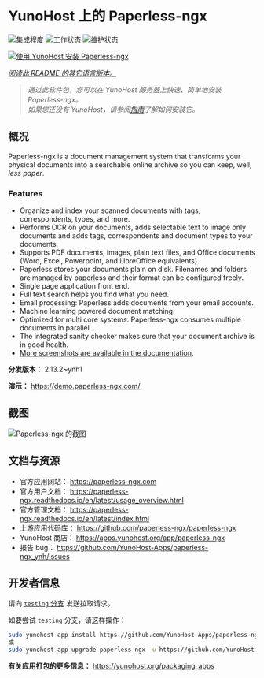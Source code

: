<!--
注意：此 README 由 <https://github.com/YunoHost/apps/tree/master/tools/readme_generator> 自动生成
请勿手动编辑。
-->

# YunoHost 上的 Paperless-ngx

[![集成程度](https://dash.yunohost.org/integration/paperless-ngx.svg)](https://ci-apps.yunohost.org/ci/apps/paperless-ngx/) ![工作状态](https://ci-apps.yunohost.org/ci/badges/paperless-ngx.status.svg) ![维护状态](https://ci-apps.yunohost.org/ci/badges/paperless-ngx.maintain.svg)

[![使用 YunoHost 安装 Paperless-ngx](https://install-app.yunohost.org/install-with-yunohost.svg)](https://install-app.yunohost.org/?app=paperless-ngx)

*[阅读此 README 的其它语言版本。](./ALL_README.md)*

> *通过此软件包，您可以在 YunoHost 服务器上快速、简单地安装 Paperless-ngx。*  
> *如果您还没有 YunoHost，请参阅[指南](https://yunohost.org/install)了解如何安装它。*

## 概况

Paperless-ngx is a document management system that transforms your physical documents into a searchable online archive so you can keep, well, *less paper*.

### Features

* Organize and index your scanned documents with tags, correspondents, types, and more.
* Performs OCR on your documents, adds selectable text to image only documents and adds tags, correspondents and document types to your documents.
* Supports PDF documents, images, plain text files, and Office documents (Word, Excel, Powerpoint, and LibreOffice equivalents).
* Paperless stores your documents plain on disk. Filenames and folders are managed by paperless and their format can be configured freely.
* Single page application front end.
* Full text search helps you find what you need.
* Email processing: Paperless adds documents from your email accounts.
* Machine learning powered document matching.
* Optimized for multi core systems: Paperless-ngx consumes multiple documents in parallel.
* The integrated sanity checker makes sure that your document archive is in good health.
* [More screenshots are available in the documentation](https://paperless-ngx.readthedocs.io/en/latest/screenshots.html).


**分发版本：** 2.13.2~ynh1

**演示：** <https://demo.paperless-ngx.com/>

## 截图

![Paperless-ngx 的截图](./doc/screenshots/documents-wchrome-dark.png)

## 文档与资源

- 官方应用网站： <https://paperless-ngx.com>
- 官方用户文档： <https://paperless-ngx.readthedocs.io/en/latest/usage_overview.html>
- 官方管理文档： <https://paperless-ngx.readthedocs.io/en/latest/index.html>
- 上游应用代码库： <https://github.com/paperless-ngx/paperless-ngx>
- YunoHost 商店： <https://apps.yunohost.org/app/paperless-ngx>
- 报告 bug： <https://github.com/YunoHost-Apps/paperless-ngx_ynh/issues>

## 开发者信息

请向 [`testing` 分支](https://github.com/YunoHost-Apps/paperless-ngx_ynh/tree/testing) 发送拉取请求。

如要尝试 `testing` 分支，请这样操作：

```bash
sudo yunohost app install https://github.com/YunoHost-Apps/paperless-ngx_ynh/tree/testing --debug
或
sudo yunohost app upgrade paperless-ngx -u https://github.com/YunoHost-Apps/paperless-ngx_ynh/tree/testing --debug
```

**有关应用打包的更多信息：** <https://yunohost.org/packaging_apps>
